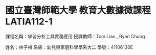 # 國立臺灣師範大學 教育大數據微課程 LATIA112-1
課程名稱：學習分析工具實務應用
授課教師：Tom Liao , Ryan Chung

姓名：林子禎
系級：幼兒與家庭科學學系大二
學號：41106130E
